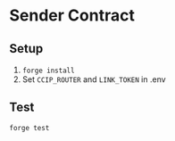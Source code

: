 # Sender Contract
## Setup
1. `forge install`
2. Set `CCIP_ROUTER` and `LINK_TOKEN` in .env

## Test
`forge test`